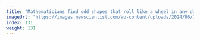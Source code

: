 ```yaml
---
title: "Mathematicians find odd shapes that roll like a wheel in any dimension"
imageUrl: "https://images.newscientist.com/wp-content/uploads/2024/06/17150336/SEI_208711372.jpg?width=788"
index: 131
weight: 131
---
```

